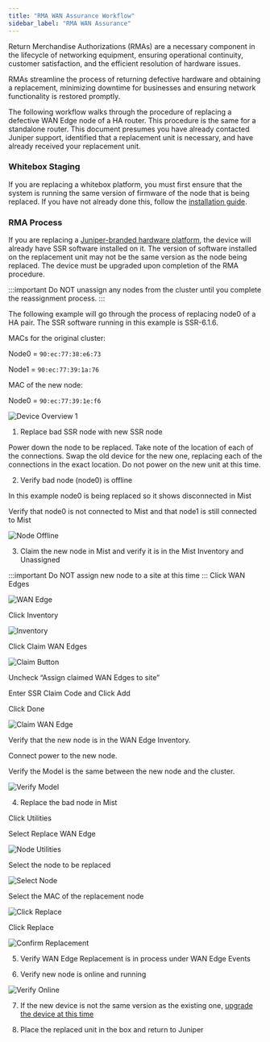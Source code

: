 ```yaml
---
title: "RMA WAN Assurance Workflow"
sidebar_label: "RMA WAN Assurance"
---
```


Return Merchandise Authorizations (RMAs) are a necessary component in the lifecycle of networking equipment, ensuring operational continuity, customer satisfaction, and the efficient resolution of hardware issues.

RMAs streamline the process of returning defective hardware and obtaining a replacement, minimizing downtime for businesses and ensuring network functionality is restored promptly.

The following workflow walks through the procedure of replacing a defective WAN Edge node of a HA router. This procedure is the same for a standalone router. This document presumes you have already contacted Juniper support, identified that a replacement unit is necessary, and have already received your replacement unit.

### Whitebox Staging
If you are replacing a whitebox platform, you must first ensure that the system is running the same version of firmware of the node that is being replaced. If you have not already done this, follow the [installation guide](intro_installation.md).

### RMA Process
If you are replacing a [Juniper-branded hardware platform](hdwr_ssr_device_port_layout.mdx), the device will already have SSR software installed on it. The version of software installed on the replacement unit may not be the same version as the node being replaced. The device must be upgraded upon completion of the RMA procedure.

:::important
Do NOT unassign any nodes from the cluster until you complete the reassignment process.
:::

The following example will go through the process of replacing node0 of a HA pair. The SSR software running in this example is SSR-6.1.6.

MACs for the original cluster:

Node0 = `90:ec:77:38:e6:73`

Node1 = `90:ec:77:39:1a:76`

MAC of the new node:

Node0 = `90:ec:77:39:1e:f6`

  ![Device Overview 1](/img/rma_wan_assurance_router.png)

1. Replace bad SSR node with new SSR node

Power down the node to be replaced. Take note of the location of each of the connections. Swap the old device for the new one, replacing each of the connections in the exact location. Do not power on the new unit at this time.

2. Verify bad node (node0) is offline

In this example node0 is being replaced so it shows disconnected in Mist

Verify that node0 is not connected to Mist and that node1 is still connected to Mist
 
  ![Node Offline](/img/rma_wan_assurance_node_0_offline.png)

3. Claim the new node in Mist and verify it is in the Mist Inventory and Unassigned

:::important
Do NOT assign new node to a site at this time
:::
Click WAN Edges

  ![WAN Edge](/img/rma_wan_assurance_select_wan_edges.png)

Click Inventory

  ![Inventory](/img/rma_wan_assurance_select_inventory.png)

Click Claim WAN Edges

  ![Claim Button](/img/rma_wan_claim_button.png)

Uncheck “Assign claimed WAN Edges to site”

Enter SSR Claim Code and Click Add

Click Done

  ![Claim WAN Edge](/img/rma_wan_assurance_claim_wan_edge.png)

Verify that the new node is in the WAN Edge Inventory.

Connect power to the new node.

Verify the Model is the same between the new node and the cluster.

  ![Verify Model](/img/rma_wan_assurance_verify_model.png)

4. Replace the bad node in Mist

Click Utilities

Select Replace WAN Edge

  ![Node Utilities](/img/rma_wan_assurance_node_utilities.png)

Select the node to be replaced

  ![Select Node](/img/rma_wan_assurance_select_node.png)

Select the MAC of the replacement node

  ![Click Replace](/img/rma_wan_assurance_select_mac.png)

Click Replace

  ![Confirm Replacement](/img/rma_wan_assurance_node_replaced.png)

5. Verify WAN Edge Replacement is in process under WAN Edge Events
  
6. Verify new node is online and running

  ![Verify Online](/img/rma_wan_assurance_verify_online.png)

7. If the new device is not the same version as the existing one, [upgrade the device at this time](https://www.juniper.net/documentation/us/en/software/mist/mist-wan/topics/task/ssr-configuration-wan-edge-upgrade.html)

8. Place the replaced unit in the box and return to Juniper
